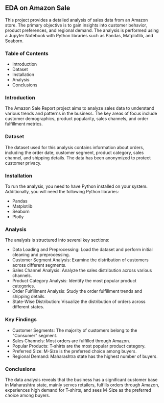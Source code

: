 ## EDA on Amazon Sale 
This project provides a detailed analysis of sales data from an Amazon store. The primary objective is to gain insights into customer behavior, product preferences, and regional demand. The analysis is performed using a Jupyter Notebook with Python libraries such as Pandas, Matplotlib, and Seaborn.

### Table of Contents
- Introduction
- Dataset
- Installation
- Analysis
- Conclusions
  
### Introduction
The Amazon Sale Report project aims to analyze sales data to understand various trends and patterns in the business. The key areas of focus include customer demographics, product popularity, sales channels, and order fulfillment metrics.

### Dataset
The dataset used for this analysis contains information about orders, including the order date, customer segment, product category, sales channel, and shipping details. The data has been anonymized to protect customer privacy.

### Installation
To run the analysis, you need to have Python installed on your system. Additionally, you will need the following Python libraries:

- Pandas
- Matplotlib
- Seaborn
- Plotly

### Analysis
The analysis is structured into several key sections:

- Data Loading and Preprocessing: Load the dataset and perform initial cleaning and preprocessing.
- Customer Segment Analysis: Examine the distribution of customers across different segments.
- Sales Channel Analysis: Analyze the sales distribution across various channels.
- Product Category Analysis: Identify the most popular product categories.
- Order Fulfillment Analysis: Study the order fulfillment trends and shipping details.
- State-Wise Distribution: Visualize the distribution of orders across different states.

### Key Findings
- Customer Segments: The majority of customers belong to the "Consumer" segment.
- Sales Channels: Most orders are fulfilled through Amazon.
- Popular Products: T-shirts are the most popular product category.
- Preferred Size: M-Size is the preferred choice among buyers.
- Regional Demand: Maharashtra state has the highest number of buyers.

### Conclusions
The data analysis reveals that the business has a significant customer base in Maharashtra state, mainly serves retailers, fulfills orders through Amazon, experiences high demand for T-shirts, and sees M-Size as the preferred choice among buyers.
